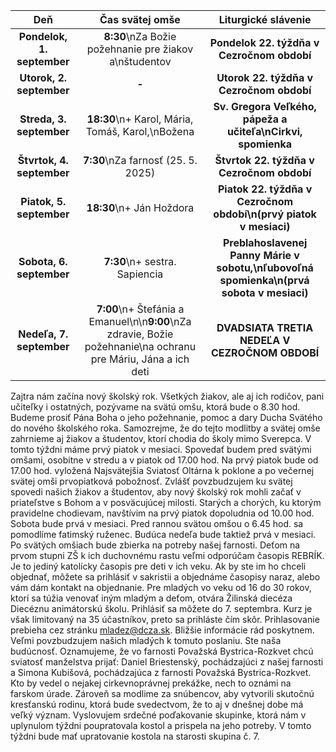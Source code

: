 <!-- title: "Informácie o omšiach - 31. - 7. september" -->
<!-- date: "2025-08-31" -->

<!-- table-setup wrapStyle=row; wrapOn=max-width:767px; wrapHideHeader=true -->
| Deň | Čas svätej omše | Liturgické slávenie |
| :---: | :---: | :---: |
| **Pondelok, 1. september** | **8:30**\nZa Božie požehnanie pre žiakov a\nštudentov | **Pondelok 22. týždňa v Cezročnom období** |
| **Utorok, 2. september** | **-** | **Utorok 22. týždňa v Cezročnom období** |
| **Streda, 3. september** | **18:30**\n+ Karol, Mária, Tomáš, Karol,\nBožena | **Sv. Gregora Veľkého, pápeža a učiteľa\nCirkvi, spomienka** |
| **Štvrtok, 4. september** | **7:30**\nZa farnosť (25. 5. 2025) | **Štvrtok 22. týždňa v Cezročnom období** |
| **Piatok, 5. september** | **18:30**\n+ Ján Hoždora | **Piatok 22. týždňa v Cezročnom období\n(prvý piatok v mesiaci)** |
| **Sobota, 6. september** | **7:30**\n+ sestra. Sapiencia | **Preblahoslavenej Panny Márie v sobotu,\nľubovoľná spomienka\n(prvá sobota v mesiaci)** |
| **Nedeľa, 7. september** | **7:00**\n+ Štefánia a Emanuel\n\n**9:00**\nZa zdravie, Božie požehnanie\na ochranu pre Máriu, Jána a ich deti | **DVADSIATA TRETIA NEDEĽA V CEZROČNOM OBDOBÍ** |





Zajtra nám začína nový školský rok. Všetkých žiakov, ale aj ich rodičov, pani učiteľky i ostatných, pozývame na svätú omšu, ktorá bude o 8.30 hod. Budeme prosiť Pána Boha o jeho požehnanie, pomoc a dary Ducha Svätého do nového školského roka. Samozrejme, že do tejto modlitby a svätej omše zahrnieme aj žiakov a študentov, ktorí chodia do školy mimo Sverepca. 
V tomto týždni máme prvý piatok v mesiaci. Spovedať budem pred svätými omšami, osobitne v stredu a v piatok od 17.00 hod. Na prvý piatok bude od 17.00 hod. vyložená Najsvätejšia Sviatosť Oltárna k poklone a po večernej svätej omši prvopiatková pobožnosť. Zvlášť povzbudzujem ku svätej spovedi našich žiakov a študentov, aby nový školský rok mohli začať v priateľstve s Bohom a v posväcujúcej milosti. 
Starých a chorých, ku ktorým pravidelne chodievam, navštívim na prvý piatok dopoludnia od 10.00 hod.
Sobota bude prvá v mesiaci. Pred rannou svätou omšou o 6.45 hod. sa pomodlíme fatimský ruženec. 
Budúca nedeľa bude taktiež prvá v mesiaci. Po svätých omšiach bude zbierka na potreby našej farnosti. 
Deťom na prvom stupni ZŠ k ich duchovnému rastu veľmi odporúčam časopis REBRÍK. Je to jediný katolícky časopis pre deti v ich veku. Ak by ste im ho chceli objednať, môžete sa prihlásiť v sakristii a objednáme časopisy naraz,  alebo vám dám kontakt na objednanie. 
Pre mladých vo veku od 16 do 30 rokov, ktorí sa túžia venovať iným mladým a deťom, otvára Žilinská diecéza Diecéznu animátorskú školu. Prihlásiť sa môžete do 7. septembra. Kurz je však limitovaný na 35 účastníkov, preto sa prihláste čím skôr. Prihlasovanie prebieha cez stránku mladez@dcza.sk. Bližšie informácie rád poskytnem. Veľmi povzbudzujem našich mladých k tomuto poslaniu. Ste naša budúcnosť. 
Oznamujeme, že vo farnosti Považská Bystrica-Rozkvet chcú sviatosť manželstva prijať: Daniel Briestenský, pochádzajúci z našej farnosti a Simona Kubišová, pochádzajúca z farnosti Považská Bystrica-Rozkvet. Kto by vedel o nejakej cirkevnoprávnej prekážke, nech to oznámi na farskom úrade. Zároveň sa modlime za snúbencov, aby vytvorili skutočnú kresťanskú rodinu, ktorá bude svedectvom, že to aj v dnešnej dobe má veľký význam. 
Vyslovujem srdečné poďakovanie skupinke, ktorá nám v uplynulom týždni poupratovala kostol a prispela na jeho potreby. V tomto týždni bude mať upratovanie kostola na starosti skupina č. 7.


